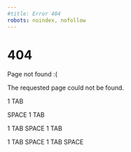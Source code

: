 ```yaml
---
#title: Error 404
robots: noindex, nofollow
---
```


<div>
  <h1>404</h1>

  <p>Page not found :(</p>
  <p>The requested page could not be found.</p>
	<p>1 TAB</p>
 	<p>SPACE  1 TAB</p>
	 	<p>1 TAB  SPACE  1 TAB</p>
	 	 <p>1 TAB  SPACE  1 TAB  SPACE</p>
</div>
